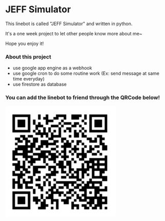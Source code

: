 # JEFF Simulator
This linebot is called "JEFF Simulator" and written in python.

It's a one week project to let other people know more about me~

Hope you enjoy it!

### About this project
* use google app engine as a webhook 
* use google cron to do some routine work (Ex: send message at same time everyday)
* use firestore as database

### You can add the linebot to friend through the QRCode below!

![Alt text](/images/QRCode.png)
